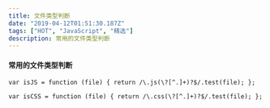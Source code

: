 ```yaml
---
title: 文件类型判断
date: "2019-04-12T01:51:30.187Z"
tags: ["HOT", "JavaScript", "精选"]
description: 常用的文件类型判断
---
```


#### 常用的文件类型判断

```javascript{numberLines: true}
var isJS = function (file) { return /\.js(\?[^.]+)?$/.test(file); };

var isCSS = function (file) { return /\.css(\?[^.]+)?$/.test(file); };
```













